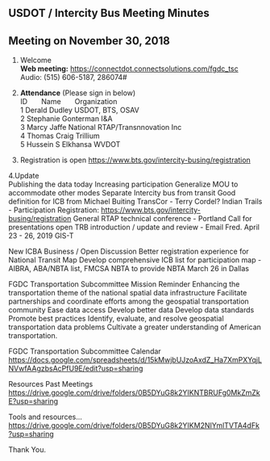 
## USDOT / Intercity Bus Meeting Minutes   
## Meeting on November 30, 2018   

1. Welcome   
**Web meeting:**  https://connectdot.connectsolutions.com/fgdc_tsc   
Audio: (515) 606-5187, 286074#   

2. **Attendance** (Please sign in below)   
ID &nbsp; &nbsp; &nbsp; Name &nbsp; &nbsp; &nbsp; Organization     
1  Derald Dudley   USDOT, BTS, OSAV  
2  Stephanie Gonterman  I&A  
3  Marcy Jaffe  National RTAP/Transnnovation Inc  
4  Thomas Craig  Trillium   
5  Hussein S Elkhansa  WVDOT   

3. Registration is open
https://www.bts.gov/intercity-busing/registration

 
4.Update   
Publishing the data today
Increasing participation
Generalize MOU to accommodate other modes
Separate Intercity bus from transit
Good definition for ICB from Michael Buiting
TransCor - Terry Cordel?
Indian Trails - Participation
Registration: https://www.bts.gov/intercity-busing/registration
General RTAP technical conference - Portland 
Call for presentations open
TRB introduction / update and review - Email Fred.
April 23 - 26, 2019 GIS-T
			
New ICBA Business / Open Discussion
Better registration experience for National Transit Map
Develop comprehensive ICB list for participation map - AIBRA, ABA/NBTA list, FMCSA
NBTA to provide
NBTA March 26 in Dallas

FGDC Transportation Subcommittee Mission Reminder
Enhancing the transportation theme of the national spatial data infrastructure
Facilitate partnerships and coordinate efforts among the geospatial transportation community
Ease data access
Develop better data
Develop data standards
Promote best practices
Identify, evaluate, and resolve geospatial transportation data problems
Cultivate a greater understanding of American transportation.
 	
FGDC Transportation Subcommittee Calendar
https://docs.google.com/spreadsheets/d/15kMwjbUJzoAxdZ_Ha7XmPXYqjLNVwfAAgzbsAcPfU9E/edit?usp=sharing

Resources
Past Meetings
https://drive.google.com/drive/folders/0B5DYuG8k2YIKNTBRUFg0MkZmZkE?usp=sharing

Tools and resources...
https://drive.google.com/drive/folders/0B5DYuG8k2YIKM2NIYmlTVTA4dFk?usp=sharing

Thank You.
